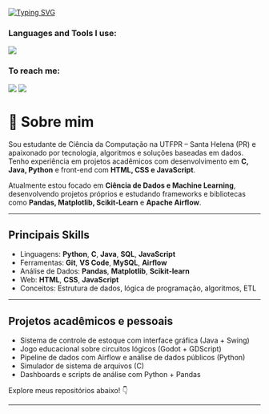 [![Typing SVG](https://readme-typing-svg.herokuapp.com/?color=37a6ff&size=35&center=true&vCenter=true&width=1000&lines=Olá,+eu+sou+Jefferson+korte!;Atualmente+estou+no+meu+segundo+ano+de+CC;Sinta-se+á+vontade+para+explorar+meu+perfil!+:%29)](https://git.io/typing-svg)


### Languages and Tools I use:
<img src="https://skillicons.dev/icons?i=c,java,python,javascript,vscode,git&perline=10" />

### To reach me:

<div> 
  <a href = "mailto:jeffersomkorte@gmail.com"><img src="https://img.shields.io/badge/-Gmail-%23333?style=for-the-badge&logo=gmail&logoColor=white" target="_blank"></a>
  <a href="https://www.linkedin.com/in/jefferson-korte-baa2182b5/" target="_blank"><img src="https://img.shields.io/badge/-LinkedIn-%230077B5?style=for-the-badge&logo=linkedin&logoColor=white" target="_blank"></a> 
</div>

# 👋 Sobre mim

Sou estudante de Ciência da Computação na UTFPR – Santa Helena (PR) e apaixonado por tecnologia, algoritmos e soluções baseadas em dados.  
Tenho experiência em projetos acadêmicos com desenvolvimento em **C, Java, Python** e front-end com **HTML, CSS e JavaScript**.

Atualmente estou focado em **Ciência de Dados e Machine Learning**, desenvolvendo projetos próprios e estudando frameworks e bibliotecas como **Pandas, Matplotlib, Scikit-Learn** e **Apache Airflow**.

---

## Principais Skills
- Linguagens: **Python**, **C**, **Java**, **SQL**, **JavaScript**
- Ferramentas: **Git**, **VS Code**, **MySQL**, **Airflow**
- Análise de Dados: **Pandas**, **Matplotlib**, **Scikit-learn**
- Web: **HTML**, **CSS**, **JavaScript**
- Conceitos: Estrutura de dados, lógica de programação, algoritmos, ETL

---

## Projetos acadêmicos e pessoais
- Sistema de controle de estoque com interface gráfica (Java + Swing)
- Jogo educacional sobre circuitos lógicos (Godot + GDScript)
- Pipeline de dados com Airflow e análise de dados públicos (Python)
- Simulador de sistema de arquivos (C)
- Dashboards e scripts de análise com Python + Pandas

Explore meus repositórios abaixo! 👇

---
  

